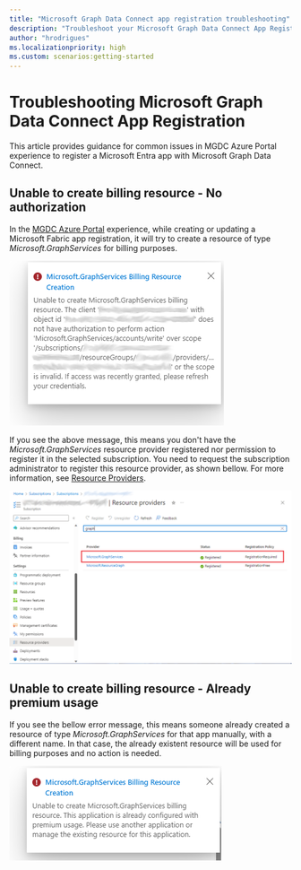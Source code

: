 ```yaml
---
title: "Microsoft Graph Data Connect app registration troubleshooting"
description: "Troubleshoot your Microsoft Graph Data Connect App Registration"
author: "hrodrigues"
ms.localizationpriority: high
ms.custom: scenarios:getting-started
---
```


# Troubleshooting Microsoft Graph Data Connect App Registration

This article provides guidance for common issues in MGDC Azure Portal experience to register a Microsoft Entra app with Microsoft Graph Data Connect.

## Unable to create billing resource - No authorization

In the [MGDC Azure Portal](https://aka.ms/mgdcinazure) experience, while creating or updating a Microsoft Fabric app registration, it will try to create a resource of type _Microsoft.GraphServices_ for billing purposes.

![Screenshot showing an error while creating a billing resource.](images/app-registration-unable-create-resource.png)

If you see the above message, this means you don't have the _Microsoft.GraphServices_ resource provider registered nor permission to register it in the selected subscription. You need to request the subscription administrator to register this resource provider, as shown bellow. For more information, see [Resource Providers](/azure/azure-resource-manager/management/resource-providers-and-types).

![Screenshot showing the resource provider that should be registered.](images/app-registration-graph-provider.png)

## Unable to create billing resource - Already premium usage

If you see the bellow error message, this means someone already created a resource of type _Microsoft.GraphServices_ for that app manually, with a different name. In that case, the already existent resource will be used for billing purposes and no action is needed.

![Screenshot showing an error for already existent billing resource.](images/app-registration-already-premium-usage.png)
